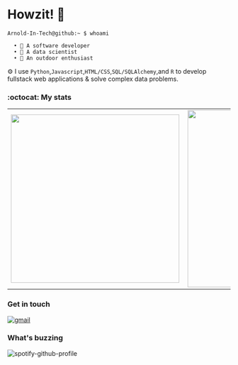 # Howzit! 👋

```cli
Arnold-In-Tech@github:~ $ whoami

  • 💼 A software developer
  • 💼 A data scientist 
  • 🧗 An outdoor enthusiast 
```
⚙️ I use `Python`,`Javascript`,`HTML/CSS`,`SQL/SQLAlchemy`,and `R` to develop fullstack web applications & solve complex data problems.


### :octocat: My stats
  <table>
  <tr>
      <td><img width="380px" align="left" src="https://github-readme-stats.vercel.app/api?username=Arnold-In-Tech&show_icons=true"/></td>
      <td><img width="400px" align="left" src="https://github-readme-stats.vercel.app/api/top-langs/?username=Arnold-In-Tech&langs_count=6&hide=scss,mako,less&layout=compact"/></td>      
  </tr>   
</table>


### Get in touch
<p>
  <a href="&#109;&#97;&#105;&#108;&#116;&#111;&#58;%61%68%6E%6F%61%6D%75%40%67%6D%61%69%6C%2E%63%6F%6D">
    <img src="https://img.icons8.com/color/50/000000/gmail.png" alt="gmail"/>
  </a>
<p>
<!-- encode email as hex code to protect from spam: http://www.katpatuka.org/pub/doc/anti-spam.html -->

### What's buzzing

![spotify-github-profile](https://spotify-github-profile.vercel.app/api/view?uid=31ivg7kakaflertqjbjj5f4nkazi&cover_image=true&theme=novatorem&show_offline=false&background_color=121212&interchange=false&bar_color=53b14f&bar_color_cover=true)
